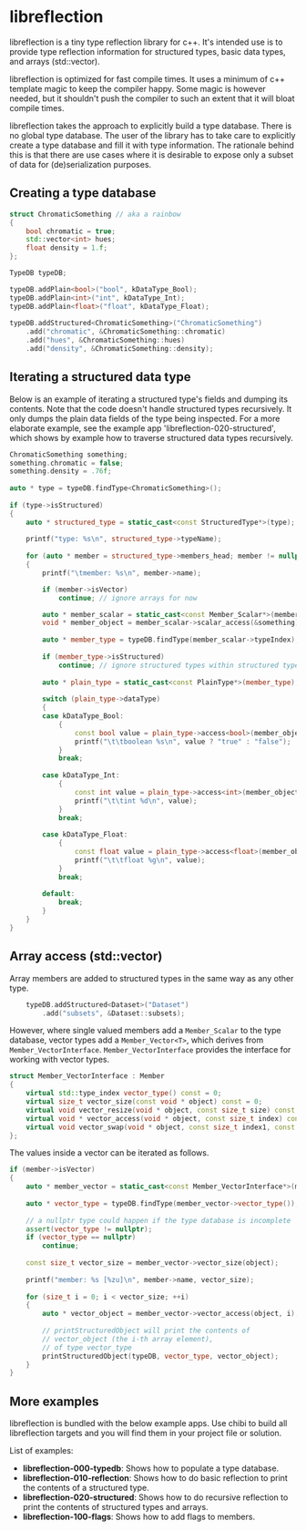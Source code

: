 # libreflection
libreflection is a tiny type reflection library for c++. It's intended use is to provide type reflection information for structured types, basic data types, and arrays (std::vector).

libreflection is optimized for fast compile times. It uses a minimum of c++ template magic to keep the compiler happy. Some magic is however needed, but it shouldn't push the compiler to such an extent that it will bloat compile times.

libreflection takes the approach to explicitly build a type database. There is no global type database. The user of the library has to take care to explicitly create a type database and fill it with type information. The rationale behind this is that there are use cases where it is desirable to expose only a subset of data for (de)serialization purposes.

## Creating a type database

```cpp
struct ChromaticSomething // aka a rainbow
{
	bool chromatic = true;
	std::vector<int> hues;
	float density = 1.f;
};

TypeDB typeDB;

typeDB.addPlain<bool>("bool", kDataType_Bool);
typeDB.addPlain<int>("int", kDataType_Int);
typeDB.addPlain<float>("float", kDataType_Float);
	
typeDB.addStructured<ChromaticSomething>("ChromaticSomething")
	.add("chromatic", &ChromaticSomething::chromatic)
	.add("hues", &ChromaticSomething::hues)
	.add("density", &ChromaticSomething::density);
```

## Iterating a structured data type
Below is an example of iterating a structured type's fields and dumping its contents. Note that the code doesn't handle structured types recursively. It only dumps the plain data fields of the type being inspected. For a more elaborate example, see the example app 'libreflection-020-structured', which shows by example how to traverse structured data types recursively.

```cpp
ChromaticSomething something;
something.chromatic = false;
something.density = .76f;
	
auto * type = typeDB.findType<ChromaticSomething>();
	
if (type->isStructured)
{
	auto * structured_type = static_cast<const StructuredType*>(type);
	
	printf("type: %s\n", structured_type->typeName);
	
	for (auto * member = structured_type->members_head; member != nullptr; member = member->next)
	{
		printf("\tmember: %s\n", member->name);

		if (member->isVector)
			continue; // ignore arrays for now

		auto * member_scalar = static_cast<const Member_Scalar*>(member);
		void * member_object = member_scalar->scalar_access(&something);
		
		auto * member_type = typeDB.findType(member_scalar->typeIndex);
		
		if (member_type->isStructured)
			continue; // ignore structured types within structured types for now
		
		auto * plain_type = static_cast<const PlainType*>(member_type);
		
		switch (plain_type->dataType)
		{
		case kDataType_Bool:
			{
				const bool value = plain_type->access<bool>(member_object);
				printf("\t\tboolean %s\n", value ? "true" : "false");
			}
			break;
			
		case kDataType_Int:
			{
				const int value = plain_type->access<int>(member_object);
				printf("\t\tint %d\n", value);
			}
			break;
			
		case kDataType_Float:
			{
				const float value = plain_type->access<float>(member_object);
				printf("\t\tfloat %g\n", value);
			}
			break;
			
		default:
			break;
		}
	}
}
```

## Array access (std::vector)
Array members are added to structured types in the same way as any other type.

```cpp
	typeDB.addStructured<Dataset>("Dataset")
		.add("subsets", &Dataset::subsets);
```

However, where single valued members add a `Member_Scalar` to the type database, vector types add a `Member_Vector<T>`, which derives from `Member_VectorInterface`. `Member_VectorInterface` provides the interface for working with vector types.

```cpp
struct Member_VectorInterface : Member
{
	virtual std::type_index vector_type() const = 0;
	virtual size_t vector_size(const void * object) const = 0;
	virtual void vector_resize(void * object, const size_t size) const = 0;
	virtual void * vector_access(void * object, const size_t index) const = 0;
	virtual void vector_swap(void * object, const size_t index1, const size_t index2) const = 0;
};
```

The values inside a vector can be iterated as follows.

```cpp
if (member->isVector)
{
	auto * member_vector = static_cast<const Member_VectorInterface*>(member);
				
	auto * vector_type = typeDB.findType(member_vector->vector_type());
	
	// a nullptr type could happen if the type database is incomplete
	assert(vector_type != nullptr);
	if (vector_type == nullptr)
		continue;
	
	const size_t vector_size = member_vector->vector_size(object);
	
	printf("member: %s [%zu]\n", member->name, vector_size);
	
	for (size_t i = 0; i < vector_size; ++i)
	{
		auto * vector_object = member_vector->vector_access(object, i);
		
		// printStructuredObject will print the contents of 
		// vector_object (the i-th array element),
		// of type vector_type
		printStructuredObject(typeDB, vector_type, vector_object);
	}
}			
```

## More examples
libreflection is bundled with the below example apps. Use chibi to build all libreflection targets and you will find them in your project file or solution.

List of examples:

- **libreflection-000-typedb**: Shows how to populate a type database.
- **libreflection-010-reflection**: Shows how to do basic reflection to print the contents of a structured type.
- **libreflection-020-structured**: Shows how to do recursive reflection to print the contents of structured types and arrays.
- **libreflection-100-flags**: Shows how to add flags to members.